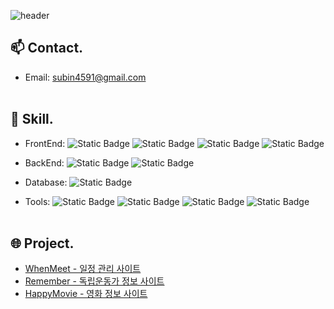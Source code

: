 <!-- 주석 -->

<!-- 헤더 -->
![header](https://capsule-render.vercel.app/api?type=waving&color=gradient&height=250&section=header&text=Hello%20World!&fontSize=90&desc=Hwang%20Subin&descAlign=74&descAlignY=27)

<!-- 연락 정보 -->
## 📫 Contact.
- Email: subin4591@gmail.com<br><br>

<!-- 사용할 수 있는 언어 및 툴 -->
## 🔧 Skill.
- FrontEnd: 
![Static Badge](https://img.shields.io/badge/HTML-E34F26?logo=html5&logoColor=white)
![Static Badge](https://img.shields.io/badge/CSS-1572B6?logo=css3&logoColor=white)
![Static Badge](https://img.shields.io/badge/JavaScript-F7DF1E?logo=javascript&logoColor=black)
![Static Badge](https://img.shields.io/badge/jQuery-0769AD?logo=jquery&logoColor=white)

- BackEnd: 
![Static Badge](https://img.shields.io/badge/JAVA-%23F80000?logo=oracle&logoColor=white)
![Static Badge](https://img.shields.io/badge/Spring%20Boot-6DB33F?logo=springboot&logoColor=white)

- Database: 
![Static Badge](https://img.shields.io/badge/MySQL-4479A1?logo=mysql&logoColor=white)

- Tools: 
![Static Badge](https://img.shields.io/badge/Eclipse-2C2255?logo=eclipseide&logoColor=white)
![Static Badge](https://img.shields.io/badge/VS%20Code-007ACC?logo=visualstudiocode&logoColor=white)
![Static Badge](https://img.shields.io/badge/STS-6DB33F?logo=spring&logoColor=white)
![Static Badge](https://img.shields.io/badge/GitHub-181717?logo=github&logoColor=white)
<br><br>

<!-- 최근 프로젝트 -->
## 🌐 Project.
- [WhenMeet - 일정 관리 사이트](https://github.com/subin4591/team01.git)<br>
- [Remember - 독립운동가 정보 사이트](https://github.com/subin4591/remember.git)<br>
- [HappyMovie - 영화 정보 사이트](https://github.com/subin4591/happymovie.git)<br><br>
